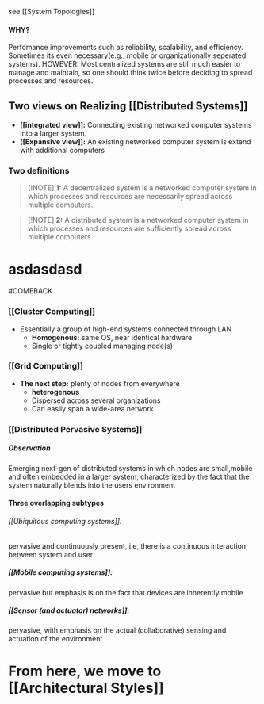 see [[System Topologies]]
#### WHY?
Perfomance improvements such as reliability, scalability, and efficiency. Sometimes its even necessary(e.g., mobile or organizationally seperated systems). HOWEVER! Most centralized systems are still much easier to manage and maintain, so one should think twice before deciding to spread processes and resources.
## Two views on Realizing [[Distributed Systems]]
- **[[integrated view]]:** Connecting existing networked computer systems into a larger system.
- **[[Expansive view]]:** An existing networked computer system is extend with additional computers
### Two definitions
> [!NOTE] **1:** A decentralized system is a networked computer system in which processes and resources are necessarily spread across multiple computers.

> [!NOTE] **2:** A distributed system is a networked computer system in which processes and resources are sufficiently spread across multiple computers.


# asdasdasd
#COMEBACK 
### [[Cluster Computing]]
- Essentially a group of high-end systems connected through LAN
	- **Homogenous:** same OS, near identical hardware
	- Single or tightly coupled managing node(s)
### [[Grid Computing]]
- **The next step:** plenty of nodes from everywhere
	- **heterogenous**
	- Dispersed across several organizations
	- Can easily span a wide-area network
### [[Distributed Pervasive Systems]]
##### Observation
Emerging next-gen of distributed systems in which nodes are small,mobile and often embedded in a larger system, characterized by the fact that the system naturally blends into the users environment
#### Three overlapping subtypes
###### [[Ubiquitous computing systems]]:
pervasive and continuously present, i.e, there is a continuous interaction between system and user
##### [[Mobile computing systems]]:
pervasive but emphasis is on the fact that devices are inherently mobile 
##### [[Sensor (and actuator) networks]]:
pervasive, with emphasis on the actual (collaborative) sensing and actuation of the environment

# From here, we move to [[Architectural Styles]]
